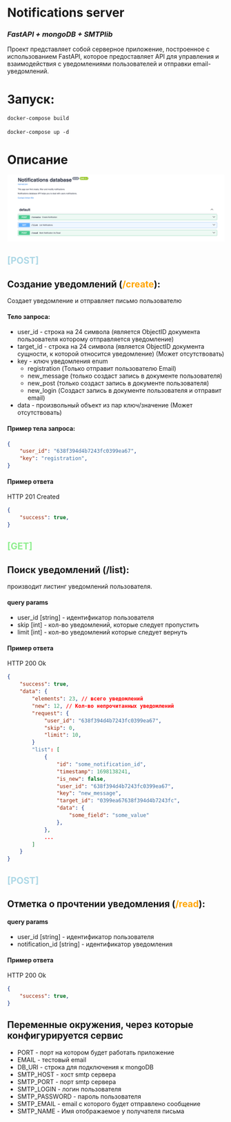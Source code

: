 # Notifications server

### _FastAPI + mongoDB + SMTPlib_

Проект представляет собой серверное приложение, построенное с использованием FastAPI, которое предоставляет API для
управления и взаимодействия с уведомлениями пользователей и отправки email-уведомлений. 

# Запуск:
```code
docker-compose build

docker-compose up -d 
```

# Описание
![](img/img.png)
## <span style="color:lightblue;">[POST]</span>
## Создание уведомлений (<span style="color:orange;">/create</span>):
Создает уведомление и отправляет письмо пользователю
#### Тело запроса:

- user_id - строка на 24 символа (является ObjectID документа пользователя которому отправляется уведомление)
- target_id - строка на 24 символа (является ObjectID документа сущности, к которой относится уведомление) (Может отсутствовать)
- key - ключ уведомления enum
    - registration (Только отправит пользователю Email)
    - new_message (только создаст запись в документе пользователя)
    - new_post (только создаст запись в документе пользователя)
    - new_login (Создаст запись в документе пользователя и отправит email)
- data - произвольный объект из пар ключ/значение (Может отсутствовать)


#### Пример тела запроса:

```json
{
    "user_id": "638f394d4b7243fc0399ea67",
    "key": "registration",
}
```

#### Пример ответа

HTTP 201 Created

```json
{
    "success": true,
}
```
## <span style="color:lightgreen;">[GET]</span>
## Поиск уведомлений (/list):
производит листинг уведомлений пользователя.<br>

#### query params
- user_id [string] - идентификатор пользователя
- skip [int] - кол-во уведомлений, которые следует пропустить
- limit [int] - кол-во уведомлений которые следует вернуть


#### Пример ответа

HTTP 200 Ok

```json
{
    "success": true,
    "data": {
        "elements": 23, // всего уведомлений
        "new": 12, // Кол-во непрочитанных уведомлений
        "request": {
            "user_id": "638f394d4b7243fc0399ea67",
            "skip": 0,
            "limit": 10,
        }
        "list": [
            {
                "id": "some_notification_id",
                "timestamp": 1698138241,
                "is_new": false,
                "user_id": "638f394d4b7243fc0399ea67",
                "key": "new_message",
                "target_id": "0399ea67638f394d4b7243fc",
                "data": {
                    "some_field": "some_value"
                },
            },
            ...
        ]
    }
}
```

## <span style="color:lightblue;">[POST]</span>
## Отметка о прочтении уведомления (<span style="color:orange;">/read</span>):
#### query params
- user_id [string] - идентификатор пользователя
- notification_id [string] - идентификатор уведомления

#### Пример ответа

HTTP 200 Ok

```json
{
    "success": true,
}
```


## Переменные окружения, через которые конфигурируется сервис

- PORT - порт на котором будет работать приложение
- EMAIL - тестовый email
- DB_URI - строка для подключения к mongoDB
- SMTP_HOST - хост smtp сервера
- SMTP_PORT - порт smtp сервера
- SMTP_LOGIN - логин пользователя
- SMTP_PASSWORD - пароль пользователя
- SMTP_EMAIL - email с которого будет отправлено сообщение
- SMTP_NAME - Имя отображаемое у получателя письма

